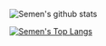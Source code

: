 ![Semen's github stats](https://github-readme-stats.vercel.app/api?username=SlowyZX&bg_color=30,e96443,904e95&title_color=fff&text_color=fff&show_icons=true&icon_color=dbba58)

[![Semen's Top Langs](https://github-readme-stats.vercel.app/api/top-langs/?username=SlowyZX)](https://github.com/anuraghazra/github-readme-stats)
